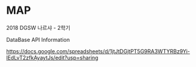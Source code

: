 # MAP
2018 DGSW 나르샤 - 2학기

DataBase API Information


https://docs.google.com/spreadsheets/d/1jtJtDGjtPT5G9RA3WTYRBz9Yi-lEdLvT2zfkAyaytJs/edit?usp=sharing

